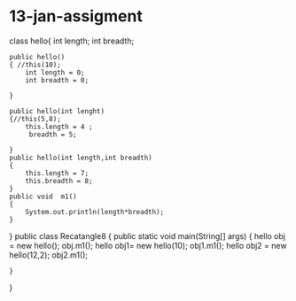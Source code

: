 # 13-jan-assigment

class hello{
    int length;
    int breadth;

    public hello()
    { //this(10);
        int length = 0;
        int breadth = 0;

    }

    public hello(int lenght)
    {//this(5,8);
        this.length = 4 ;
         breadth = 5;

    }
    public hello(int length,int breadth)
    {
        this.length = 7;
        this.breadth = 8;
    }
    public void  m1()
    {
        System.out.println(length*breadth);
    }
}
public class Recatangle8 {
    public static void main(String[] args) {
        hello obj = new hello();
        obj.m1();
        hello obj1= new hello(10);
        obj1.m1();
        hello obj2 = new hello(12,2);
        obj2.m1();


    }
}
